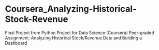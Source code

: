 # Coursera_Analyzing-Historical-Stock-Revenue
Final Project from Python Project for Data Science (Coursera)
Peer-graded Assignment: Analyzing Historical Stock/Revenue Data and Building a Dashboard
